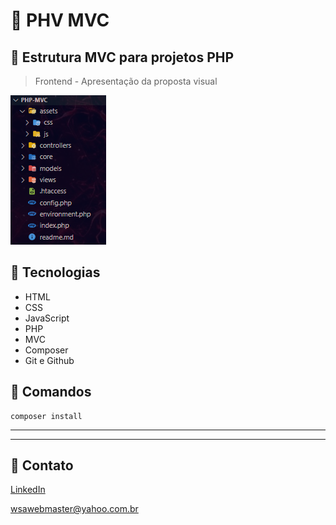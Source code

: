 # 📂 PHV MVC

## 📃 Estrutura MVC para projetos PHP

> Frontend - Apresentação da proposta visual

![preview](front.png)

## 🚀 Tecnologias

- HTML
- CSS
- JavaScript
- PHP
- MVC
- Composer
- Git e Github

## 📝 Comandos

    composer install

---
---

## 📧 Contato

[LinkedIn](https://www.linkedin.com/in/wsawebmaster/)

[wsawebmaster@yahoo.com.br](mailto:wsawebmaster@yahoo.com.br)
